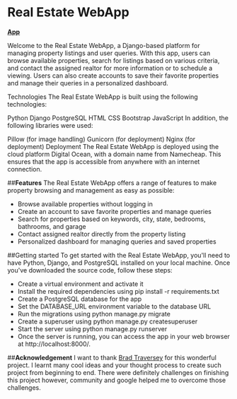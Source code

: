 # Real Estate WebApp 
[**App**](www.savnproperties.site)

Welcome to the Real Estate WebApp, a Django-based platform for managing property listings and user queries. With this app, users can browse available properties, search for listings based on various criteria, and contact the assigned realtor for more information or to schedule a viewing. Users can also create accounts to save their favorite properties and manage their queries in a personalized dashboard.

Technologies
The Real Estate WebApp is built using the following technologies:

Python
Django
PostgreSQL
HTML
CSS
Bootstrap
JavaScript
In addition, the following libraries were used:

Pillow (for image handling)
Gunicorn (for deployment)
Nginx (for deployment)
Deployment
The Real Estate WebApp is deployed using the cloud platform Digital Ocean, with a domain name from Namecheap. This ensures that the app is accessible from anywhere with an internet connection.

##**Features**
The Real Estate WebApp offers a range of features to make property browsing and management as easy as possible:

* Browse available properties without logging in
* Create an account to save favorite properties and manage queries
* Search for properties based on keywords, city, state, bedrooms, bathrooms, and garage
* Contact assigned realtor directly from the property listing
* Personalized dashboard for managing queries and saved properties

##Getting started
To get started with the Real Estate WebApp, you'll need to have Python, Django, and PostgreSQL installed on your local machine. Once you've downloaded the source code, follow these steps:

* Create a virtual environment and activate it
* Install the required dependencies using pip install -r requirements.txt
* Create a PostgreSQL database for the app
* Set the DATABASE_URL environment variable to the database URL
* Run the migrations using python manage.py migrate
* Create a superuser using python manage.py createsuperuser
* Start the server using python manage.py runserver
* Once the server is running, you can access the app in your web browser at http://localhost:8000/.

##**Acknowledgement**
I want to thank [Brad Traversey](https://github.com/bradtraversy) for this wonderful project. I learnt many cool ideas and your thought process to create such project from beginning to end. There were definitely challenges on finishing this project however, community and google helped me to overcome those challenges.   
